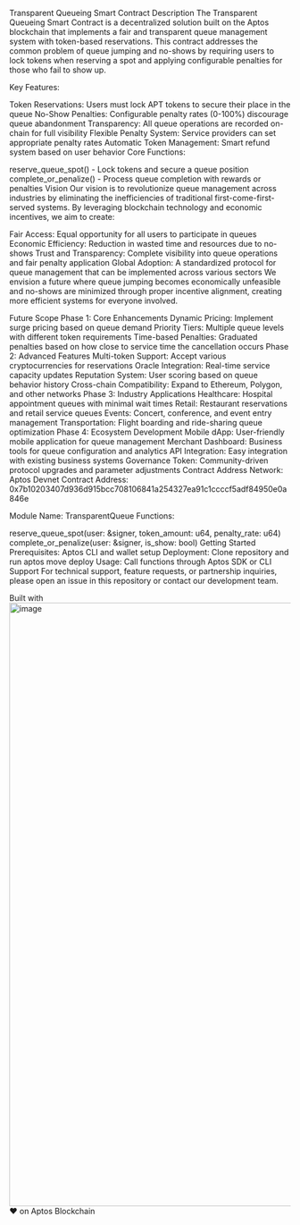 Transparent Queueing Smart Contract
Description
The Transparent Queueing Smart Contract is a decentralized solution built on the Aptos blockchain that implements a fair and transparent queue management system with token-based reservations. This contract addresses the common problem of queue jumping and no-shows by requiring users to lock tokens when reserving a spot and applying configurable penalties for those who fail to show up.

Key Features:

Token Reservations: Users must lock APT tokens to secure their place in the queue
No-Show Penalties: Configurable penalty rates (0-100%) discourage queue abandonment
Transparency: All queue operations are recorded on-chain for full visibility
Flexible Penalty System: Service providers can set appropriate penalty rates
Automatic Token Management: Smart refund system based on user behavior
Core Functions:

reserve_queue_spot() - Lock tokens and secure a queue position
complete_or_penalize() - Process queue completion with rewards or penalties
Vision
Our vision is to revolutionize queue management across industries by eliminating the inefficiencies of traditional first-come-first-served systems. By leveraging blockchain technology and economic incentives, we aim to create:

Fair Access: Equal opportunity for all users to participate in queues
Economic Efficiency: Reduction in wasted time and resources due to no-shows
Trust and Transparency: Complete visibility into queue operations and fair penalty application
Global Adoption: A standardized protocol for queue management that can be implemented across various sectors
We envision a future where queue jumping becomes economically unfeasible and no-shows are minimized through proper incentive alignment, creating more efficient systems for everyone involved.

Future Scope
Phase 1: Core Enhancements
Dynamic Pricing: Implement surge pricing based on queue demand
Priority Tiers: Multiple queue levels with different token requirements
Time-based Penalties: Graduated penalties based on how close to service time the cancellation occurs
Phase 2: Advanced Features
Multi-token Support: Accept various cryptocurrencies for reservations
Oracle Integration: Real-time service capacity updates
Reputation System: User scoring based on queue behavior history
Cross-chain Compatibility: Expand to Ethereum, Polygon, and other networks
Phase 3: Industry Applications
Healthcare: Hospital appointment queues with minimal wait times
Retail: Restaurant reservations and retail service queues
Events: Concert, conference, and event entry management
Transportation: Flight boarding and ride-sharing queue optimization
Phase 4: Ecosystem Development
Mobile dApp: User-friendly mobile application for queue management
Merchant Dashboard: Business tools for queue configuration and analytics
API Integration: Easy integration with existing business systems
Governance Token: Community-driven protocol upgrades and parameter adjustments
Contract Address
Network: Aptos Devnet Contract Address: 0x7b10203407d936d915bcc708106841a254327ea91c1ccccf5adf84950e0a846e

Module Name: TransparentQueue Functions:

reserve_queue_spot(user: &signer, token_amount: u64, penalty_rate: u64)
complete_or_penalize(user: &signer, is_show: bool)
Getting Started
Prerequisites: Aptos CLI and wallet setup
Deployment: Clone repository and run aptos move deploy
Usage: Call functions through Aptos SDK or CLI
Support
For technical support, feature requests, or partnership inquiries, please open an issue in this repository or contact our development team.

Built with <img width="1920" height="1080" alt="image" src="https://github.com/user-attachments/assets/005a983c-b957-425f-855e-47b9b29a9780" />
❤️ on Aptos Blockchain

